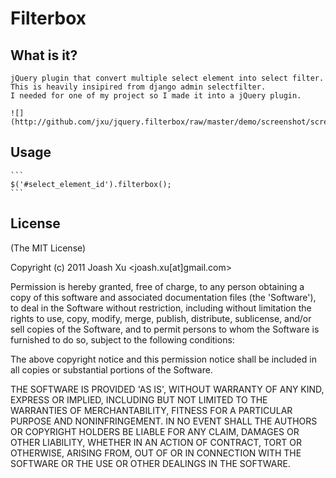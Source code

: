 
# Filterbox 

## What is it?
    jQuery plugin that convert multiple select element into select filter.
    This is heavily insipired from django admin selectfilter.
    I needed for one of my project so I made it into a jQuery plugin.
    
    ![](http://github.com/jxu/jquery.filterbox/raw/master/demo/screenshot/screen_shot.png)
    
## Usage
    ```
    $('#select_element_id').filterbox();
    ```

## License 

(The MIT License)

Copyright (c) 2011 Joash Xu &lt;joash.xu[at]gmail.com&gt;

Permission is hereby granted, free of charge, to any person obtaining
a copy of this software and associated documentation files (the
'Software'), to deal in the Software without restriction, including
without limitation the rights to use, copy, modify, merge, publish,
distribute, sublicense, and/or sell copies of the Software, and to
permit persons to whom the Software is furnished to do so, subject to
the following conditions:

The above copyright notice and this permission notice shall be
included in all copies or substantial portions of the Software.

THE SOFTWARE IS PROVIDED 'AS IS', WITHOUT WARRANTY OF ANY KIND,
EXPRESS OR IMPLIED, INCLUDING BUT NOT LIMITED TO THE WARRANTIES OF
MERCHANTABILITY, FITNESS FOR A PARTICULAR PURPOSE AND NONINFRINGEMENT.
IN NO EVENT SHALL THE AUTHORS OR COPYRIGHT HOLDERS BE LIABLE FOR ANY
CLAIM, DAMAGES OR OTHER LIABILITY, WHETHER IN AN ACTION OF CONTRACT,
TORT OR OTHERWISE, ARISING FROM, OUT OF OR IN CONNECTION WITH THE
SOFTWARE OR THE USE OR OTHER DEALINGS IN THE SOFTWARE.
